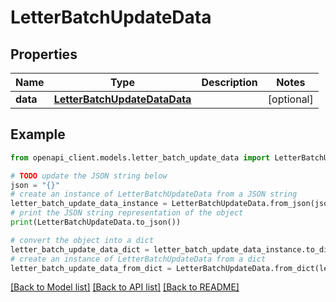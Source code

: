 # LetterBatchUpdateData


## Properties

Name | Type | Description | Notes
------------ | ------------- | ------------- | -------------
**data** | [**LetterBatchUpdateDataData**](LetterBatchUpdateDataData.md) |  | [optional]

## Example

```python
from openapi_client.models.letter_batch_update_data import LetterBatchUpdateData

# TODO update the JSON string below
json = "{}"
# create an instance of LetterBatchUpdateData from a JSON string
letter_batch_update_data_instance = LetterBatchUpdateData.from_json(json)
# print the JSON string representation of the object
print(LetterBatchUpdateData.to_json())

# convert the object into a dict
letter_batch_update_data_dict = letter_batch_update_data_instance.to_dict()
# create an instance of LetterBatchUpdateData from a dict
letter_batch_update_data_from_dict = LetterBatchUpdateData.from_dict(letter_batch_update_data_dict)
```
[[Back to Model list]](../README.md#documentation-for-models) [[Back to API list]](../README.md#documentation-for-api-endpoints) [[Back to README]](../README.md)
